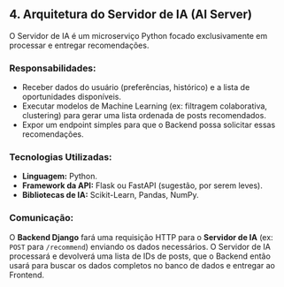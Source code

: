 ## 4. Arquitetura do Servidor de IA (AI Server)

O Servidor de IA é um microserviço Python focado exclusivamente em processar e entregar recomendações.

### Responsabilidades:

- Receber dados do usuário (preferências, histórico) e a lista de oportunidades disponíveis.
- Executar modelos de Machine Learning (ex: filtragem colaborativa, clustering) para gerar uma lista ordenada de posts recomendados.
- Expor um endpoint simples para que o Backend possa solicitar essas recomendações.

### Tecnologias Utilizadas:

- **Linguagem:** Python.
- **Framework da API:** Flask ou FastAPI (sugestão, por serem leves).
- **Bibliotecas de IA:** Scikit-Learn, Pandas, NumPy.

### Comunicação:

O **Backend Django** fará uma requisição HTTP para o **Servidor de IA** (ex: `POST` para `/recommend`) enviando os dados necessários. O Servidor de IA processará e devolverá uma lista de IDs de posts, que o Backend então usará para buscar os dados completos no banco de dados e entregar ao Frontend.
